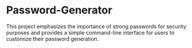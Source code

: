 # Password-Generator
 This project emphasizes the importance of strong passwords for security purposes and provides a simple command-line interface for users to customize their password generation.
